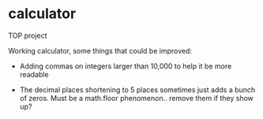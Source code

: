 # calculator
TOP project

Working calculator, some things that could be improved:

- Adding commas on integers larger than 10,000 to help it be more readable

- The decimal places shortening to 5 places sometimes just adds a bunch of zeros. Must be a math.floor phenomenon.. remove them if they show up?